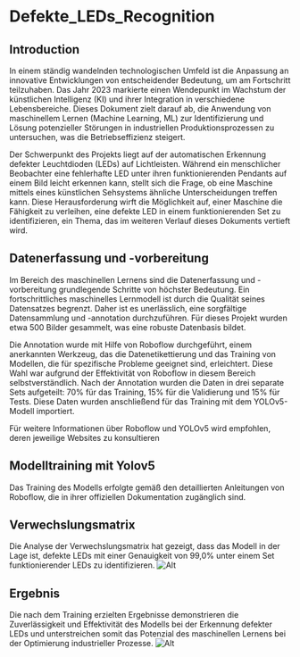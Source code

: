 # Defekte_LEDs_Recognition

## Introduction

In einem ständig wandelnden technologischen Umfeld ist die Anpassung an innovative Entwicklungen von entscheidender Bedeutung, um am Fortschritt teilzuhaben. Das Jahr 2023 markierte einen Wendepunkt im Wachstum der künstlichen Intelligenz (KI) und ihrer Integration in verschiedene Lebensbereiche. Dieses Dokument zielt darauf ab, die Anwendung von maschinellem Lernen (Machine Learning, ML) zur Identifizierung und Lösung potenzieller Störungen in industriellen Produktionsprozessen zu untersuchen, was die Betriebseffizienz steigert.

Der Schwerpunkt des Projekts liegt auf der automatischen Erkennung defekter Leuchtdioden (LEDs) auf Lichtleisten. Während ein menschlicher Beobachter eine fehlerhafte LED unter ihren funktionierenden Pendants auf einem Bild leicht erkennen kann, stellt sich die Frage, ob eine Maschine mittels eines künstlichen Sehsystems ähnliche Unterscheidungen treffen kann. Diese Herausforderung wirft die Möglichkeit auf, einer Maschine die Fähigkeit zu verleihen, eine defekte LED in einem funktionierenden Set zu identifizieren, ein Thema, das im weiteren Verlauf dieses Dokuments vertieft wird.


## Datenerfassung und -vorbereitung

Im Bereich des maschinellen Lernens sind die Datenerfassung und -vorbereitung grundlegende Schritte von höchster Bedeutung. Ein fortschrittliches maschinelles Lernmodell ist durch die Qualität seines Datensatzes begrenzt. Daher ist es unerlässlich, eine sorgfältige Datensammlung und -annotation durchzuführen. Für dieses Projekt wurden etwa 500 Bilder gesammelt, was eine robuste Datenbasis bildet.

Die Annotation wurde mit Hilfe von Roboflow durchgeführt, einem anerkannten Werkzeug, das die Datenetikettierung und das Training von Modellen, die für spezifische Probleme geeignet sind, erleichtert. Diese Wahl war aufgrund der Effektivität von Roboflow in diesem Bereich selbstverständlich. Nach der Annotation wurden die Daten in drei separate Sets aufgeteilt: 70\% für das Training, 15\% für die Validierung und 15\% für Tests. Diese Daten wurden anschließend für das Training mit dem YOLOv5-Modell importiert.

Für weitere Informationen über Roboflow und YOLOv5 wird empfohlen, deren jeweilige Websites zu konsultieren

## Modelltraining mit Yolov5

Das Training des Modells erfolgte gemäß den detaillierten Anleitungen von Roboflow, die in ihrer offiziellen Dokumentation zugänglich sind. 

## Verwechslungsmatrix
Die Analyse der Verwechslungsmatrix hat gezeigt, dass das Modell in der Lage ist, defekte LEDs mit einer Genauigkeit von 99,0\% unter einem Set funktionierender LEDs zu identifizieren.
![Alt](https://github.com/ange-nguetsop/Defekte_LEDs_Recognition/blob/main/ConfusionMatrixLED.png)

## Ergebnis 
Die nach dem Training erzielten Ergebnisse demonstrieren die Zuverlässigkeit und Effektivität des Modells bei der Erkennung defekter LEDs und unterstreichen somit das Potenzial des maschinellen Lernens bei der Optimierung industrieller Prozesse.
![Alt](https://github.com/ange-nguetsop/Defekte_LEDs_Recognition/blob/main/Result.png)

